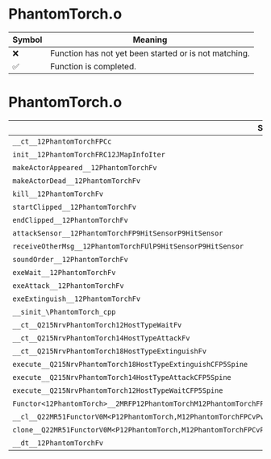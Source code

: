 # PhantomTorch.o
| Symbol | Meaning 
| ------------- | ------------- 
| :x: | Function has not yet been started or is not matching. 
| :white_check_mark: | Function is completed. 


# PhantomTorch.o
| Symbol | Decompiled? |
| ------------- | ------------- |
| `__ct__12PhantomTorchFPCc` | :x: |
| `init__12PhantomTorchFRC12JMapInfoIter` | :x: |
| `makeActorAppeared__12PhantomTorchFv` | :x: |
| `makeActorDead__12PhantomTorchFv` | :x: |
| `kill__12PhantomTorchFv` | :x: |
| `startClipped__12PhantomTorchFv` | :x: |
| `endClipped__12PhantomTorchFv` | :x: |
| `attackSensor__12PhantomTorchFP9HitSensorP9HitSensor` | :x: |
| `receiveOtherMsg__12PhantomTorchFUlP9HitSensorP9HitSensor` | :x: |
| `soundOrder__12PhantomTorchFv` | :x: |
| `exeWait__12PhantomTorchFv` | :x: |
| `exeAttack__12PhantomTorchFv` | :x: |
| `exeExtinguish__12PhantomTorchFv` | :x: |
| `__sinit_\PhantomTorch_cpp` | :x: |
| `__ct__Q215NrvPhantomTorch12HostTypeWaitFv` | :x: |
| `__ct__Q215NrvPhantomTorch14HostTypeAttackFv` | :x: |
| `__ct__Q215NrvPhantomTorch18HostTypeExtinguishFv` | :x: |
| `execute__Q215NrvPhantomTorch18HostTypeExtinguishCFP5Spine` | :x: |
| `execute__Q215NrvPhantomTorch14HostTypeAttackCFP5Spine` | :x: |
| `execute__Q215NrvPhantomTorch12HostTypeWaitCFP5Spine` | :x: |
| `Functor<12PhantomTorch>__2MRFP12PhantomTorchM12PhantomTorchFPCvPv_v_Q22MR51FunctorV0M<P12PhantomTorch,M12PhantomTorchFPCvPv_v>` | :x: |
| `__cl__Q22MR51FunctorV0M<P12PhantomTorch,M12PhantomTorchFPCvPv_v>CFv` | :x: |
| `clone__Q22MR51FunctorV0M<P12PhantomTorch,M12PhantomTorchFPCvPv_v>CFP7JKRHeap` | :x: |
| `__dt__12PhantomTorchFv` | :x: |
